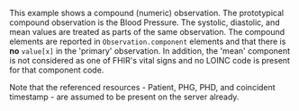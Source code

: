 This example shows a compound (numeric) observation. The prototypical compound observation is the Blood Pressure. The systolic, diastolic, and mean values are treated as parts of the same observation. The compound elements are reported in `Observation.component` elements and that there is **no** `value[x]` in the 'primary' observation. In addition, the 'mean' component is not considered as one of FHIR's vital signs and no LOINC code is present for that component code.

Note that the referenced resources - Patient, PHG, PHD, and coincident timestamp - are assumed to be present on the server already.